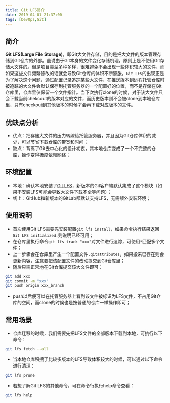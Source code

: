 ```yaml
---
title: Git LFS简介
date: 2019-04-01 21:37:00
tags: [DevOps,Git]
---
```


## 简介

**Git LFS(Large File Storage)**，即Git大文件存储，目的是把大文件的版本管理存储到Git仓库的外部。虽说由于Git本身的文件变化存储机理，原则上是不使用Git存储大文件的。但是项目类型多种多样，很难避免不会出现一些体积较大的文件，而如果这些文件频繁修改的话就会导致Git仓库的体积不断膨胀。`Git LFS`的出现正是为了解决这个问题，通过配置记录追踪某些大文件，在推送版本到远程托管仓库时被追踪的大文件会默认保存到托管服务器的一个配置好的位置，而不是存储在Git仓库里，仓库里仅保留一个文件指针。当下次执行clone的时候，对于该大文件只会下载当前chekcout的版本对应的文件，而历史版本则不会被clone到本地仓库里，只有checkout到其他版本的时候才会再下载对应版本的文件。

## 优缺点分析

- 优点：把存储大文件的压力转嫁给托管服务器，并且因为Git仓库体积的减少，可以节省下载仓库的带宽和时间；
- 缺点：背离了Git去中心化的设计初衷，其本地仓库变成了一个不完整的仓库，操作变得极度依赖网络；

## 环境配置

- 本地：确认本地安装了[Git LFS](https://git-lfs.github.com)，新版本的Git客户端默认集成了这个模块（如果不安装LFS可能会导致大文件下载不全等问题）；
- 线上：GitHub和新版本的GitLab都默认支持LFS，无需额外安装环境；

## 使用说明

- 首次使用Git LFS需要先安装配置`git lfs install`，如果命令执行结果返回`Git LFS initialized.`则说明已经可用；
- 在仓库里执行命令`git lfs track "xxx"`对文件进行追踪，可使用`*`匹配多个文件；
- 上一步骤会在仓库里产生一个配置文件`.gitattributes`，如果搬来已存在则会更新内容，注意要把该配置文件的改动提交到Git仓库里；
- 随后只需正常地在Git仓库提交该大文件即可：

```bash
git add xxx
git commit -m "xxx"
git push origin xxx_branch
```

- push以后便可以在托管服务器上看到该文件被标识为LFS文件，不占用Git仓库的空间，而clone的时候也是按普通的仓库一样操作即可；

## 常用场景

- 仓库迁移的时候，我们需要先把LFS文件的全部版本下载到本地，可执行以下命令：

```bash
git lfs fetch --all
```

- 当本地仓库积攒了比较多版本的LFS导致体积较大的时候，可以通过以下命令进行清理：

```bash
git lfs prune
```

- 若想了解Git LFS的其他命令，可在命令行执行help命令查看：

```bash
git lfs help
```
